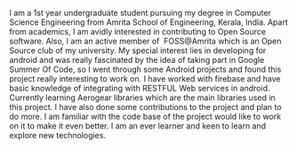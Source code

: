 I am a 1st year undergraduate student pursuing my degree in 
Computer Science Engineering from Amrita School of 
Engineering, Kerala, India. Apart from academics, I am 
avidly interested in contributing to Open Source software. 
Also, I am an active member of ​ FOSS@Amrita​  which is an Open 
Source club of my university. My special interest lies in 
developing for android and was really fascinated by the 
idea of taking part in Google Summer Of Code, so I went 
through some Android projects and found this project really 
interesting to work on. I have worked with firebase and 
have basic knowledge of integrating with RESTFUL Web 
services in android. Currently learning Aerogear libraries 
which are the main libraries used in this project. I have 
also done some contributions to the project and plan to do 
more. I am familiar with the code base of the project would 
like to work on it to make it even better. I am an ever 
learner and keen to learn and explore new technologies.  
